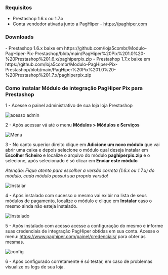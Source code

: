 <h3>Requisitos</h3>

- Prestashop 1.6.x ou 1.7.x
- Conta vendedor ativada junto a PagHiper - https://paghiper.com

<h3>Downloads</h3>
- Prestashop 1.6.x baixe em https://github.com/loja5combr/Modulo-PagHiper-Pix-Prestashop/blob/main/PagHiper%20Pix%201.0%20-%20Prestashop%201.6.x/paghiperpix.zip
- Prestashop 1.7.x baixe em https://github.com/loja5combr/Modulo-PagHiper-Pix-Prestashop/blob/main/PagHiper%20Pix%201.0%20-%20Prestashop%201.7.x/paghiperpix.zip

<h3>Como instalar Módulo de integração PagHiper Pix para Prestashop</h3>
1 - Acesse o painel administrativo de sua loja loja Prestashop

![acesso admin](https://i.imgur.com/aj1KOYf.png)

2 - Após acessar vá até o menu <b>Módulos > Módulos e Serviços</b>

![Menu](https://i.imgur.com/Do6LpqB.png)

3 - No canto superior direito clique em <b>Adicione um novo módulo</b> que vai abrir uma caixa e depois selecione o módulo qual deseja instalar em <b>Escolher ficheiro</b> e localize o arquivo do módulo <b>paghiperpix.zip</b> e o selecione, após selecionado é só clicar em <b>Enviar este módulo</b>

<i>Atenção: Fique atento para escolher a versão correta (1.6.x ou 1.7.x) do módulo, cada módulo possui sua propria versão!</i>

![Instalar](https://i.imgur.com/mbZjywk.png)

4 - Após instalado com sucesso o mesmo vai exibir na lista de seus módulos de pagamento, localize o módulo e clique em <b>Instalar</b> caso o mesmo ainda não esteja instalado.

![Instalado](https://i.imgur.com/Dk0geP6.png)

5 - Após instalado com acesso acesse a configuração do mesmo e informe suas credenciais de integração PagHiper obtidas em sua conta.
Acesse o menu: https://www.paghiper.com/painel/credenciais/ para obter as mesmas.

![config](https://i.imgur.com/QPzZXYt.png)

6 - Após configurado corretamente é só testar, em caso de problemas visualize os logs de sua loja.


